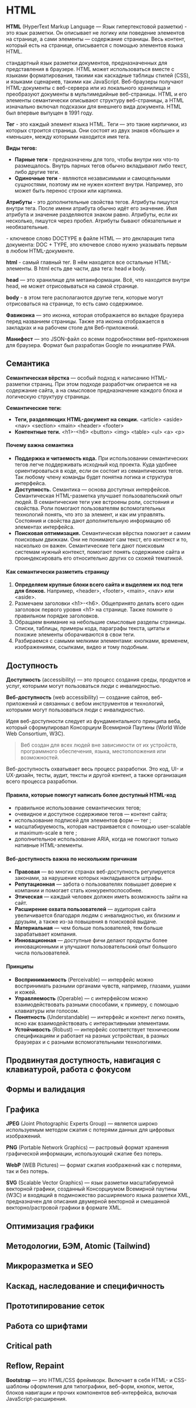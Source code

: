 # HTML

**HTML** (HyperText Markup Language — Язык гипертекстовой разметки) - это язык разметки. Он описывает не логику или поведение элементов на странице, а сами элементы — содержание страницы. Весь контент, который есть на странице, описывается с помощью элементов языка HTML.

стандартный язык разметки документов, предназначенных для представления в браузере. HTML может использоваться вместе с языками форматирования, такими как каскадные таблицы стилей (CSS), и языками сценариев, такими как JavaScript. Веб-браузеры получают HTML-документы с веб-сервера или из локального хранилища и преобразуют документы в мультимедийные веб-страницы. HTML и его элементы семантически описывают структуру веб-страницы, а HTML изначально включал подсказки для внешнего вида документа. HTML был впервые выпущен в 1991 году.

**Тег** - это каждый элемент языка HTML. Теги — это такие кирпичики, из которых строится страница. Они состоят из двух знаков «больше» и «меньше», между которыми находится имя тега.

**Виды тегов:**

* **Парные теги** - предназначены для того, чтобы внутри них что-то размещалось. Внутрь парных тегов обычно вкладывают либо текст, либо другие теги.
* **Одиночные теги** - являются независимыми и самоцельными сущностями, поэтому им не нужен контент внутри. Например, это может быть перенос строки или картинка.

**Атрибуты** - это дополнительные свойства тегов. Атрибуты пишутся внутри тега. После имени атрибута обычно идёт его значение. Имя атрибута и значение разделяются знаком равно. Атрибуты, если их несколько, пишутся через пробел. Атрибуты бывают обязательные и необязательные.

**<!DOCTYPE html>** - ключевое слово DOCTYPE в файле HTML — это декларация типа документа: DOC + TYPE, это ключевое слово нужно указывать первым в любом HTML-документе.

**html** - самый главный тег. В нём находятся все остальные HTML-элементы. В html есть две части, два тега: head и body.

**head** — это хранилище для метаинформации. Всё, что находится внутри head, не может отрисовываться на самой странице.

**body** - в этом теге располагаются другие теги, которые могут отрисоваться на странице, то есть само содержимое.

**Фавиконка** — это иконка, которая отображается во вкладке браузера перед названием страницы. Также эта иконка отображается в закладках и на рабочем столе для Веб-приложений.

**Манифест** — это JSON-файл со всеми подробностями веб-приложения для браузера. Формат был разработан Google по инициативе PWA.

## Семантика

**Семантическая вёрстка** — особый подход к написанию HTML-разметки страниц. При этом подходе разработчик опирается не на содержание сайта, а на смысловое предназначение каждого блока и логическую структуру страницы.

**Семантические теги:**

* **Теги, разделяющих HTML-документ на секции.** \<article> \<aside> \<nav> \<section> \<main> \<header> \<footer>
* **Контентные теги.** \<h1>-\<h6> \<button> \<img> \<table> \<ul> \<a> \<p>

#### Почему важна семантика

* **Поддержка и читаемость кода.** При использовании семантических тегов легче поддерживать исходный код проекта. Куда удобнее ориентироваться в коде, если он состоит из семантических тегов. Так любому члену команды будет понятна логика и структура интерфейса.
* **Доступность.** Семантика — основа доступных интерфейсов. Семантическая HTML-разметка улучшает пользовательский опыт людей. В семантические теги уже встроены роли, состояния и свойства. Роли помогают пользователям вспомогательных технологий понять, что это за элемент, и как им управлять. Состояния и свойства дают дополнительную информацию об элементах интерфейса.
* **Поисковая оптимизация.** Семантическая вёрстка помогает и самим поисковым движкам. Они не понимают сам текст, его контекст и то, насколько он важен. Семантические теги дают поисковым системам нужный контекст, помогают понять содержимое сайта и проиндексировать его относительно других со схожей тематикой.

#### Как семантически разметить страницу

1. **Определяем крупные блоки всего сайта и выделяем их под теги для блоков.** Например, \<header>, \<footer>, \<main>, \<nav> или \<aside>.
2. Размечаем заголовки \<h1>-\<h6>. Общепринято делать всего один заголовок первого уровня \<h1> на странице. Также помните о правильном порядке заголовков.
3. Обращаем внимание на небольшие смысловые разделы страницы. Списки, таблицы, примеры кода, параграфы текста, цитаты и похожие элементы оборачиваются в свои теги.
4. Разбираемся с самыми мелкими элементами: кнопками, временем, изображениями, ссылками, видео и тому подобным.

## Доступность

**Доступность** (accessibility) — это процесс создания среды, продуктов и услуг, которыми могут пользоваться люди с инвалидностью.

**Веб-доступность** (web accessibility) — создание сайтов, веб-приложений и связанных с вебом инструментов и технологий, которыми могут пользоваться люди с инвалидностью.

Идея веб-доступности следует из фундаментального принципа веба, который сформулировал Консорциум Всемирной Паутины (World Wide Web Consortium, W3C).

> Веб создан для всех людей вне зависимости от их устройств, программного обеспечения, языка, местоположения или возможностей.

Веб-доступность охватывает весь процесс разработки. Это код, UI- и UX-дизайн, тесты, аудит, тексты и другой контент, а также организация всего процесса разработки.

#### Правила, которые помогут написать более доступный HTML-код

* правильное использование семантических тегов;
* очевидное и доступное содержимое тегов — контент сайта;
* использование подписей для элементов форм — тег <label>;
* масштабируемость, которая настраивается с помощью user-scalable и maximum-scale в теге <meta>;
* дополнительное использование ARIA, когда не помогают только нативные HTML-элементы.

#### Веб-доступность важна по нескольким причинам

* **Правовая** — во многих странах веб-доступность регулируется законами, за нарушение которых накладываются штрафы.
* **Репутационная** — забота о пользователях повышает доверие к компании и помогает стать конкурентоспособнее.
* **Этическая** — каждый человек должен иметь возможность зайти на сайт.
* **Расширение охвата пользователей** — аудитория сайта увеличивается благодаря людям с инвалидностью, их близким и друзьям, а также из-за повышения в поисковой выдаче.
* **Материальная** — чем больше пользователей, тем больше зарабатывает компания.
* **Инновационная** — доступные фичи делают продукты более инновационными и улучшают пользовательский опыт большого числа пользователей.

#### Принципы

* **Воспринимаемость** (Perceivable) — интерфейс можно воспринимать разными органами чувств, например, глазами, ушами и кожей.
* **Управляемость** (Operable) — с интерфейсом можно взаимодействовать разными способами, к примеру, с помощью клавиатуры или голосом.
* **Понятность** (Understandable) — интерфейс и контент легко понять, ясно как взаимодействовать с интерактивными элементами.
* **Устойчивость** (Robust) — интерфейс соответствует техническим спецификациям и работает на разных устройствах, в разных браузерах и с разными вспомогательными технологиями.

## Продвинутая доступность, навигация с клавиатурой, работа с фокусом

## Формы и валидация

## Графика

**JPEG** (Joint Photographic Experts Group) — является широко используемым методом сжатия с потерями данных для цифровых изображений.

**PNG** (Portable Network Graphics) — растровый формат хранения графической информации, использующий сжатие без потерь.

**WebP** (WEB Pictures) — формат сжатия изображений как с потерями, так и без потерь.

**SVG** (Scalable Vector Graphics) — язык разметки масштабируемой векторной графики, созданный Консорциумом Всемирной паутины (W3C) и входящий в подмножество расширяемого языка разметки XML, предназначен для описания двумерной векторной и смешанной векторно/растровой графики в формате XML.

## Оптимизация графики

## Методологии, БЭМ, Atomic (Tailwind)

## Микроразметка и SEO

## Каскад, наследование и специфичность

## Прототипирование сеток

## Работа со шрифтами

## Critical path

## Reflow, Repaint

**Bootstrap** — это HTML/CSS фреймворк. Включает в себя HTML- и CSS-шаблоны оформления для типографики, веб-форм, кнопок, меток, блоков навигации и прочих компонентов веб-интерфейса, включая JavaScript-расширения.

